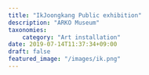 ```yaml
---
title: "IkJoongkang Public exhibition"
description: "ARKO Museum"
taxonomies:
    category: "Art installation"
date: 2019-07-14T11:37:34+09:00
draft: false
featured_image: "/images/ik.png"
---
```


